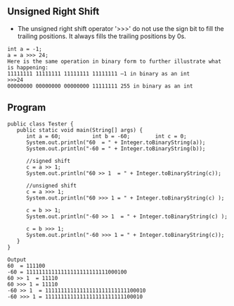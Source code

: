 ## Unsigned Right Shift

- The unsigned right shift operator '>>>' do not use the sign bit to fill the trailing positions. It always fills the trailing positions by 0s.
```
int a = -1;
a = a >>> 24;
Here is the same operation in binary form to further illustrate what is happening:
11111111 11111111 11111111 11111111 –1 in binary as an int
>>>24
00000000 00000000 00000000 11111111 255 in binary as an int
```

## Program

```
public class Tester {
   public static void main(String[] args) {
      int a = 60;          int b = -60;        int c = 0;
      System.out.println("60  = " + Integer.toBinaryString(a));
      System.out.println("-60 = " + Integer.toBinaryString(b));

      //signed shift
      c = a >> 1;              
      System.out.println("60 >> 1  = " + Integer.toBinaryString(c));

      //unsigned shift
      c = a >>> 1;            
      System.out.println("60 >>> 1 = " + Integer.toBinaryString(c) );

      c = b >> 1;              
      System.out.println("-60 >> 1  = " + Integer.toBinaryString(c) );

      c = b >>> 1;            
      System.out.println("-60 >>> 1 = " + Integer.toBinaryString(c));
   }
}
```

```
Output
60  = 111100
-60 = 11111111111111111111111111000100
60 >> 1  = 11110
60 >>> 1 = 11110
-60 >> 1  = 11111111111111111111111111100010
-60 >>> 1 = 1111111111111111111111111100010
```